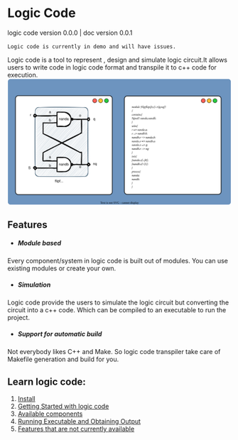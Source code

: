 # Logic Code 
logic code version 0.0.0 | doc version 0.0.1
```
Logic code is currently in demo and will have issues.  
```


Logic code is a tool to represent , design and simulate logic circuit.It allows users to write code in logic code format and transpile it to c++ code for execution.
![sample flipflop code image ](/static/logic%20code%20cvr.svg)

## Features
* ##### Module based  
Every component/system in logic code is built out of modules. You can use existing modules or create your own.  

* ##### Simulation  
Logic code provide the users to simulate the logic circuit but converting the circuit into a c++ code. Which can be compiled to an executable to run the project.

* #####  Support for automatic build  
Not everybody likes C++ and Make. So logic code transpiler take care of Makefile generation and build for you.




## Learn logic code:
1. [Install](/install/)
2. [Getting Started with logic code](/gettingStarted/)
3. [Available components](/stdcomp/)
4. [Running Executable and Obtaining Output](/runningExe/)
5. [Features that are not currently available](/unsupported/)